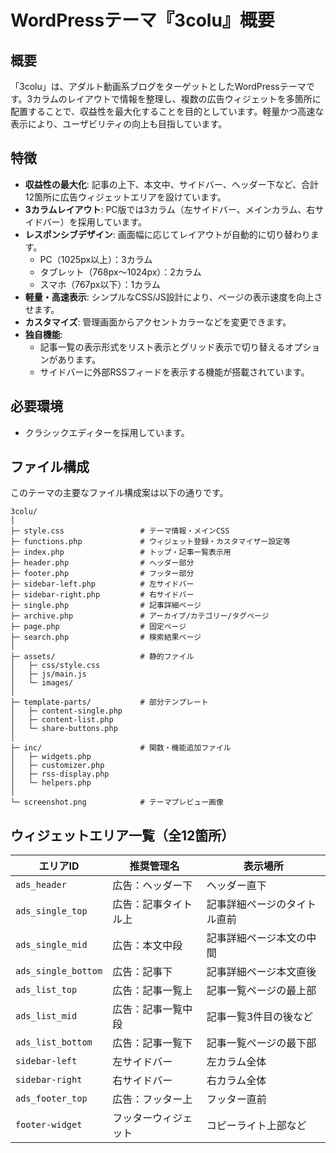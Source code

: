 # WordPressテーマ『3colu』概要

## 概要

「3colu」は、アダルト動画系ブログをターゲットとしたWordPressテーマです。3カラムのレイアウトで情報を整理し、複数の広告ウィジェットを多箇所に配置することで、収益性を最大化することを目的としています。軽量かつ高速な表示により、ユーザビリティの向上も目指しています。

## 特徴

* **収益性の最大化**: 記事の上下、本文中、サイドバー、ヘッダー下など、合計12箇所に広告ウィジェットエリアを設けています。
* **3カラムレイアウト**: PC版では3カラム（左サイドバー、メインカラム、右サイドバー）を採用しています。
* **レスポンシブデザイン**: 画面幅に応じてレイアウトが自動的に切り替わります。
    * PC（1025px以上）：3カラム
    * タブレット（768px〜1024px）：2カラム
    * スマホ（767px以下）：1カラム
* **軽量・高速表示**: シンプルなCSS/JS設計により、ページの表示速度を向上させます。
* **カスタマイズ**: 管理画面からアクセントカラーなどを変更できます。
* **独自機能**:
    * 記事一覧の表示形式をリスト表示とグリッド表示で切り替えるオプションがあります。
    * サイドバーに外部RSSフィードを表示する機能が搭載されています。

## 必要環境

* クラシックエディターを採用しています。

## ファイル構成

このテーマの主要なファイル構成案は以下の通りです。
```
3colu/
│
├─ style.css                 # テーマ情報・メインCSS
├─ functions.php             # ウィジェット登録・カスタマイザー設定等
├─ index.php                 # トップ・記事一覧表示用
├─ header.php                # ヘッダー部分
├─ footer.php                # フッター部分
├─ sidebar-left.php          # 左サイドバー
├─ sidebar-right.php         # 右サイドバー
├─ single.php                # 記事詳細ページ
├─ archive.php               # アーカイブ/カテゴリー/タグページ
├─ page.php                  # 固定ページ
├─ search.php                # 検索結果ページ
│
├─ assets/                   # 静的ファイル
│   ├─ css/style.css
│   ├─ js/main.js
│   └─ images/
│
├─ template-parts/           # 部分テンプレート
│   ├─ content-single.php
│   ├─ content-list.php
│   └─ share-buttons.php
│
├─ inc/                      # 関数・機能追加ファイル
│   ├─ widgets.php
│   ├─ customizer.php
│   ├─ rss-display.php
│   └─ helpers.php
│
└─ screenshot.png            # テーマプレビュー画像
```
## ウィジェットエリア一覧（全12箇所）

| エリアID               | 推奨管理名      | 表示場所           |
| ------------------- | ---------- | -------------- |
| `ads_header`        | 広告：ヘッダー下   | ヘッダー直下         |
| `ads_single_top`    | 広告：記事タイトル上 | 記事詳細ページのタイトル直前 |
| `ads_single_mid`    | 広告：本文中段    | 記事詳細ページ本文の中間   |
| `ads_single_bottom` | 広告：記事下     | 記事詳細ページ本文直後    |
| `ads_list_top`      | 広告：記事一覧上   | 記事一覧ページの最上部    |
| `ads_list_mid`      | 広告：記事一覧中段  | 記事一覧3件目の後など    |
| `ads_list_bottom`   | 広告：記事一覧下   | 記事一覧ページの最下部    |
| `sidebar-left`      | 左サイドバー     | 左カラム全体         |
| `sidebar-right`     | 右サイドバー     | 右カラム全体         |
| `ads_footer_top`    | 広告：フッター上   | フッター直前         |
| `footer-widget`     | フッターウィジェット | コピーライト上部など     |
